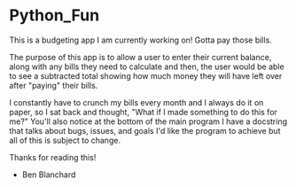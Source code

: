 # Python_Fun
This is a budgeting app I am currently working on! Gotta pay those bills.

The purpose of this app is to allow a user to enter their current balance, along with any bills they need to calculate and then,
the user would be able to see a subtracted total showing how much money they will have left over after "paying" their bills.

I constantly have to crunch my bills every month and I always do it on paper, so I sat back and thought, "What if I made something to do
this for me?" You'll also notice at the bottom of the main program I have a docstring that talks about bugs, issues, and goals I'd
like the program to achieve but all of this is subject to change.

Thanks for reading this!
- Ben Blanchard
